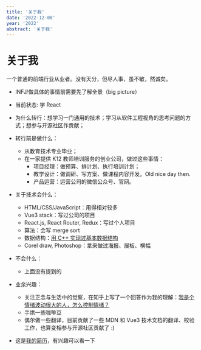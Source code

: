 ```yaml
---
title: '关于我'
date: '2022-12-08'
year: '2022'
abstract: '关于我'
---
```


# 关于我

一个普通的前端行业从业者。没有天分，但尽人事，虽不敏，然诚矣。

- INFJ/做具体的事情前需要先了解全景（big picture）

- 当前状态: 学 React

- 为什么转行：想学习一门通用的技术；学习从软件工程视角的思考问题的方式；想参与开源社区作贡献；

- 转行前是做什么：
  - 从教育技术专业毕业；
  - 在一家提供 K12 教师培训服务的创业公司，做过这些事情：
    - 项目经理：做预算、排计划、执行培训计划；
    - 教学设计：做调研、写方案、做课程内容开发。Old nice day then.
    - 产品运营：运营公司的微信公众号、官网。

- 关于技术会什么：
  - HTML/CSS/JavaScript：用得相对较多
  - Vue3 stack：写过公司的项目
  - React.js, React Router, Redux：写过个人项目
  - 算法：会写 merge sort
  - 数据结构：[用 C++ 实现过基本数据结构](https://github.com/went2/data-structure-and-algorithm)
  - Corel draw, Photoshop：拿来做过海报、展板、横幅
- 不会什么：
  - 上面没有提到的

- 业余兴趣：
  - 关注正念与生活中的觉察，在知乎上写了一个回答作为我的理解：[我是个情绪波动很大的人，怎么控制情绪？](https://www.zhihu.com/question/46161977/answer/149482458)
  - 手烘一些咖啡豆
  - 偶尔做一些翻译，目前贡献了一些 MDN 和 Vue3 技术文档的翻译、校验工作，也算变相参与开源社区贡献了 :) 

- 这是[我的简历](/cv)，有兴趣可以看一下

